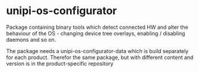 unipi-os-configurator
=====================

Package containing binary tools which detect connected HW and alter the behaviour of the OS - changing device tree overlays, enabling / disabling daemons and so on.

The package needs a unipi-os-configurator-data which is build separately for each product. Therefor the same package, but with different content and version is in the product-specific repository 
